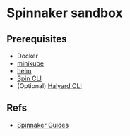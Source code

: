 
# Spinnaker sandbox

## Prerequisites

* Docker
* [minikube](https://kubernetes.io/docs/tasks/tools/install-minikube/)
* [helm](https://helm.sh/)
* [Spin CLI](https://www.spinnaker.io/guides/spin/)
* (Optional) [Halyard CLI](https://www.spinnaker.io/setup/install/halyard/)

## Refs

* [Spinnaker Guides](https://www.spinnaker.io/guides/)
